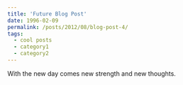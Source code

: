 ```yaml
---
title: 'Future Blog Post'
date: 1996-02-09
permalink: /posts/2012/08/blog-post-4/
tags:
  - cool posts
  - category1
  - category2
---
```


With the new day comes new strength and new thoughts.
